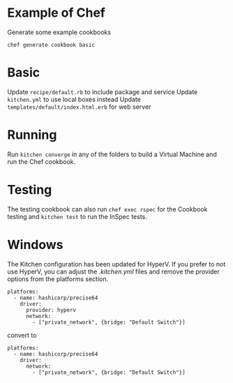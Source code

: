 # Example of Chef

Generate some example cookbooks
```
chef generate cookbook basic
```

# Basic

Update `recipe/default.rb` to include package and service
Update `kitchen.yml` to use local boxes instead
Update `templates/default/index.html.erb` for web server

# Running

Run `kitchen converge` in any of the folders to build a Virtual Machine and run
the Chef cookbook.

# Testing

The testing cookbook can also run `chef exec rspec` for the Cookbook testing and
`kitchen test` to run the InSpec tests.

# Windows

The Kitchen configuration has been updated for HyperV. If you prefer to not
use HyperV, you can adjust the _.kitchen.yml_ files and remove the provider
options from the platforms section.

```
platforms:
  - name: hashicorp/precise64
    driver:
      provider: hyperv
      network:
        - ["private_network", {bridge: "Default Switch"}]
```

convert to

```
platforms:
  - name: hashicorp/precise64
    driver:
      network:
        - ["private_network", {bridge: "Default Switch"}]
```

